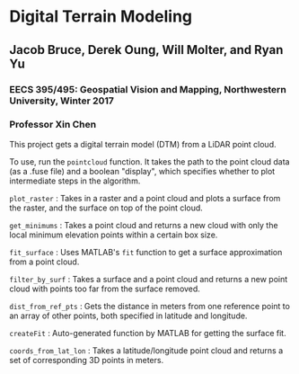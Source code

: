 # Digital Terrain Modeling

## Jacob Bruce, Derek Oung, Will Molter, and Ryan Yu

### EECS 395/495: Geospatial Vision and Mapping, Northwestern University, Winter 2017

### Professor Xin Chen

This project gets a digital terrain model (DTM) from a LiDAR point cloud.

To use, run the `pointcloud` function.  It takes the path to the point cloud data (as a .fuse file)
and a boolean "display", which specifies whether to plot intermediate steps in the algorithm.

`plot_raster` : Takes in a raster and a point cloud and plots a surface from the raster, and the
surface on top of the point cloud.

`get_minimums` : Takes a point cloud and returns a new cloud with only the local minimum elevation
points within a certain box size.

`fit_surface` : Uses MATLAB's `fit` function to get a surface approximation from a point cloud.

`filter_by_surf` : Takes a surface and a point cloud and returns a new point cloud with points
too far from the surface removed.

`dist_from_ref_pts` : Gets the distance in meters from one reference point to an array of other points,
both specified in latitude and longitude.

`createFit` : Auto-generated function by MATLAB for getting the surface fit.

`coords_from_lat_lon` : Takes a latitude/longitude point cloud and returns a set of corresponding 3D
points in meters.